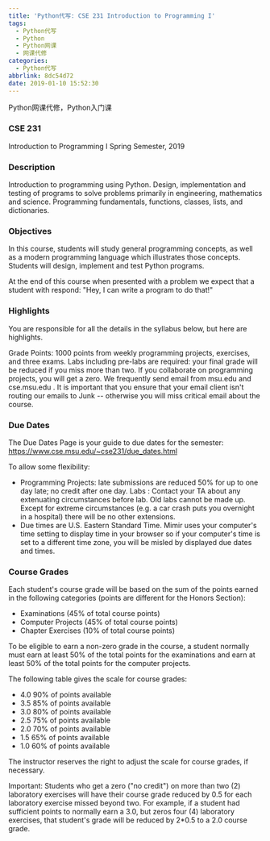 ```yaml
---
title: 'Python代写: CSE 231 Introduction to Programming I'
tags:
  - Python代写
  - Python
  - Python网课
  - 网课代修
categories:
  - Python代写
abbrlink: 8dc54d72
date: 2019-01-10 15:52:30
---
```


Python网课代修，Python入门课

### CSE 231

Introduction to Programming I
Spring Semester, 2019 

### Description

Introduction to programming using Python. Design, implementation and testing of programs to solve problems primarily in engineering, mathematics and science. Programming fundamentals, functions, classes, lists, and dictionaries.

### Objectives

In this course, students will study general programming concepts, as well as a modern programming language which illustrates those concepts. Students will design, implement and test Python programs.

At the end of this course when presented with a problem we expect that a student with respond: "Hey, I can write a program to do that!"

### Highlights

You are responsible for all the details in the syllabus below, but here are highlights.

Grade Points: 1000 points from weekly programming projects, exercises, and three exams.
Labs including pre-labs are required: your final grade will be reduced if you miss more than two.
If you collaborate on programming projects, you will get a zero.
We frequently send email from msu.edu and cse.msu.edu . It is important that you ensure that your email client isn't routing our emails to Junk -- otherwise you will miss critical email about the course.

### Due Dates

The Due Dates Page is your guide to due dates for the semester: https://www.cse.msu.edu/~cse231/due_dates.html 

To allow some flexibility:

- Programming Projects: late submissions are reduced 50% for up to one day late; no credit after one day.
Labs : Contact your TA about any extenuating circumstances before lab. Old labs cannot be made up.
Except for extreme circumstances (e.g. a car crash puts you overnight in a hospital) there will be no other extensions.
- Due times are U.S. Eastern Standard Time. Mimir uses your computer's time setting to display time in your browser so if your computer's time is set to a different time zone, you will be misled by displayed due dates and times.

### Course Grades

Each student's course grade will be based on the sum of the points earned in the following categories (points are different for the Honors Section): 

- Examinations    (45% of total course points)
- Computer Projects   (45% of total course points)
- Chapter Exercises   (10% of total course points)

To be eligible to earn a non-zero grade in the course, a student normally must earn at least 50% of the total points for the examinations and earn at least 50% of the total points for the computer projects.

The following table gives the scale for course grades: 

- 4.0 90% of points available
- 3.5 85% of points available
- 3.0 80% of points available
- 2.5 75% of points available
- 2.0 70% of points available
- 1.5 65% of points available
- 1.0 60% of points available

The instructor reserves the right to adjust the scale for course grades, if necessary. 

Important: Students who get a zero ("no credit") on more than two (2) laboratory exercises will have their course grade reduced by 0.5 for each laboratory exercise missed beyond two. For example, if a student had sufficient points to normally earn a 3.0, but zeros four (4) laboratory exercises, that student's grade will be reduced by 2*0.5 to a 2.0 course grade.